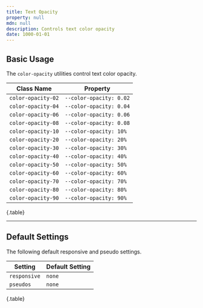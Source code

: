 ```yaml
---
title: Text Opacity
property: null
mdn: null
description: Controls text color opacity
date: 1000-01-01
---
```


## Basic Usage

The `color-opacity` utilities control text color opacity.

| Class Name        | Property               |
| ----------------- | ---------------------- |
| `color-opacity-02` | `--color-opacity: 0.02` |
| `color-opacity-04` | `--color-opacity: 0.04` |
| `color-opacity-06` | `--color-opacity: 0.06` |
| `color-opacity-08` | `--color-opacity: 0.08` |
| `color-opacity-10` | `--color-opacity: 10%`  |
| `color-opacity-20` | `--color-opacity: 20%`  |
| `color-opacity-30` | `--color-opacity: 30%`  |
| `color-opacity-40` | `--color-opacity: 40%`  |
| `color-opacity-50` | `--color-opacity: 50%`  |
| `color-opacity-60` | `--color-opacity: 60%`  |
| `color-opacity-70` | `--color-opacity: 70%`  |
| `color-opacity-80` | `--color-opacity: 80%`  |
| `color-opacity-90` | `--color-opacity: 90%`  |

{.table}

---

## Default Settings

The following default responsive and pseudo settings.

| Setting      | Default Setting |
| ------------ | --------------- |
| `responsive` | `none`          |
| `pseudos`    | `none`          |

{.table}